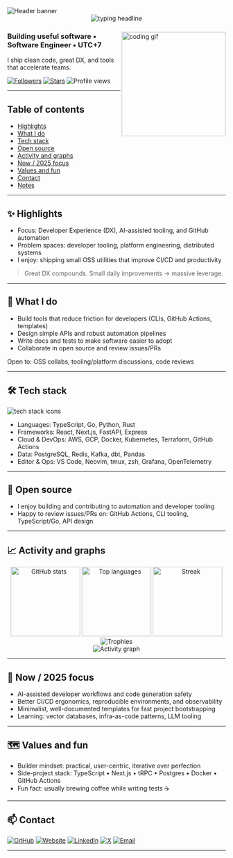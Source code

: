 <!-- Header banner (auto dark/light) -->
<picture>
  <source media="(prefers-color-scheme: dark)" srcset="https://capsule-render.vercel.app/api?type=waving&height=220&text=Hi%2C%20I'm%20Guna%20(%40gunadizz)&fontAlign=50&color=0:0ea5e9,100:22d3ee&fontColor=ffffff&animation=twinkling">
  <img alt="Header banner" src="https://capsule-render.vercel.app/api?type=waving&height=220&text=Hi%2C%20I'm%20Gunadi%20(%40gunadizz)&fontAlign=50&color=0:7dd3fc,100:a5f3fc&fontColor=0f172a&animation=twinkling">
</picture>

<div align="center">
  <!-- Typing headline -->
  <img src="https://readme-typing-svg.demolab.com?font=Inter&weight=600&pause=1100&duration=3000&color=14B8A6&center=true&vCenter=true&width=720&lines=Developer+Tooling+%7C+Platform+Engineering+%7C+OSS;TypeScript+%E2%80%A2+Go+%E2%80%A2+Python;Automation%2C+DX%2C+and+delightful+developer+experience" alt="typing headline" />
</div>

<!-- Quick intro -->
<div>
  <img src="https://media.giphy.com/media/qgQUggAC3Pfv687qPC/giphy.gif" alt="coding gif" width="240" align="right" />

  <h3>Building useful software • Software Engineer • UTC+7</h3>
  <p>I ship clean code, great DX, and tools that accelerate teams.</p>

  <a href="https://github.com/gunadizz?tab=followers"><img alt="Followers" src="https://img.shields.io/github/followers/gunadizz?style=social"></a>
  <a href="https://github.com/gunadizz?tab=repositories"><img alt="Stars" src="https://img.shields.io/github/stars/gunadizz?affiliations=OWNER%2CCOLLABORATOR&style=social"></a>
  <img alt="Profile views" src="https://komarev.com/ghpvc/?username=gunadizz&color=0e75b6&style=flat">
</div>

---

## Table of contents
- [Highlights](#-highlights)
- [What I do](#-what-i-do)
- [Tech stack](#-tech-stack)
- [Open source](#-open-source)
- [Activity and graphs](#-activity-and-graphs)
- [Now / 2025 focus](#-now--2025-focus)
- [Values and fun](#-values-and-fun)
- [Contact](#-contact)
- [Notes](#-notes)

---

## ✨ Highlights
- Focus: Developer Experience (DX), AI-assisted tooling, and GitHub automation
- Problem spaces: developer tooling, platform engineering, distributed systems
- I enjoy: shipping small OSS utilities that improve CI/CD and productivity

> Great DX compounds. Small daily improvements → massive leverage.

---

## 💼 What I do
- Build tools that reduce friction for developers (CLIs, GitHub Actions, templates)
- Design simple APIs and robust automation pipelines
- Write docs and tests to make software easier to adopt
- Collaborate in open source and review issues/PRs

Open to: OSS collabs, tooling/platform discussions, code reviews

---

## 🛠 Tech stack
<p>
  <img src="https://skillicons.dev/icons?i=ts,go,python,rust,react,nextjs,tailwind,git,githubactions,docker,kubernetes,terraform,aws,gcp,postgres,redis" alt="tech stack icons" />
</p>

- Languages: TypeScript, Go, Python, Rust
- Frameworks: React, Next.js, FastAPI, Express
- Cloud & DevOps: AWS, GCP, Docker, Kubernetes, Terraform, GitHub Actions
- Data: PostgreSQL, Redis, Kafka, dbt, Pandas
- Editor & Ops: VS Code, Neovim, tmux, zsh, Grafana, OpenTelemetry

---

## 🤝 Open source
- I enjoy building and contributing to automation and developer tooling
- Happy to review issues/PRs on: GitHub Actions, CLI tooling, TypeScript/Go, API design

---

## 📈 Activity and graphs
<!-- Third-party providers can be rate-limited. Reload if images don't appear. -->
<div align="center">
  <img src="https://github-readme-stats.vercel.app/api?username=gunadizz&show_icons=true&theme=transparent" alt="GitHub stats" height="160" />
  <img src="https://github-readme-stats.vercel.app/api/top-langs/?username=gunadizz&layout=compact&langs_count=10&theme=transparent" alt="Top languages" height="160" />
  <img src="https://streak-stats.demolab.com?user=gunadizz&theme=transparent" alt="Streak" height="160" />
</div>

<div align="center">
  <img src="https://github-profile-trophy.vercel.app/?username=gunadizz&theme=flat&no-frame=true&column=6" alt="Trophies" />
</div>

<div align="center">
  <img src="https://github-readme-activity-graph.vercel.app/graph?username=gunadizz&theme=github-compact" alt="Activity graph" />
</div>

---

## 🔭 Now / 2025 focus
- AI-assisted developer workflows and code generation safety
- Better CI/CD ergonomics, reproducible environments, and observability
- Minimalist, well-documented templates for fast project bootstrapping
- Learning: vector databases, infra-as-code patterns, LLM tooling

---

## 🗺 Values and fun
- Builder mindset: practical, user-centric, iterative over perfection
- Side-project stack: TypeScript • Next.js • tRPC • Postgres • Docker • GitHub Actions
- Fun fact: usually brewing coffee while writing tests ☕

---

## 📫 Contact
<p>
  <a href="https://github.com/gunadizz"><img alt="GitHub" src="https://img.shields.io/badge/GitHub-0F172A?logo=github&logoColor=white"></a>
    <a href="https://gunadi.tech"><img alt="Website" src="https://img.shields.io/badge/Website-1f2937?logo=google-chrome&logoColor=white"></a>
  <a href="https://www.linkedin.com/"><img alt="LinkedIn" src="https://img.shields.io/badge/LinkedIn-0A66C2?logo=linkedin&logoColor=white"></a>
  <a href="https://x.com/"><img alt="X" src="https://img.shields.io/badge/X-000000?logo=x&logoColor=white"></a>
  <a href="mailto:gunadirenta@gmail.com"><img alt="Email" src="https://img.shields.io/badge/Email-4a5568?logo=gmail&logoColor=white"></a>
  
</p>

---


